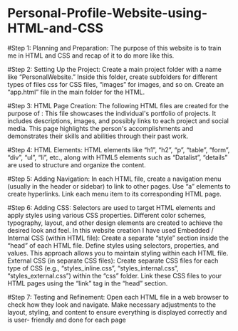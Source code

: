 # Personal-Profile-Website-using-HTML-and-CSS

#Step 1: Planning and Preparation:
The purpose of this website is to train me in HTML and CSS and recap of it to do more like this.

#Step 2: Setting Up the Project:
Create a main project folder with a name like “PersonalWebsite.”
Inside this folder, create subfolders for different types of files css for CSS files, “images” for 
images, and so on.
Create an “app.html” file in the main folder for the HTML.

#Step 3: HTML Page Creation:
The following HTML files are created for the purpose of : This file showcases the individual's 
portfolio of projects. It includes descriptions, images, and possibly links to each project and 
social media. This page highlights the person's accomplishments and demonstrates their skills 
and abilities through their past work.

#Step 4: HTML Elements:
HTML elements like “h1”, “h2”, “p”, “table”, “form”, “div”, “ul”, “li”, etc., along with HTML5 
elements such as “Datalist”, “details” are used to structure and organize the content.

#Step 5: Adding Navigation:
In each HTML file, create a navigation menu (usually in the header or sidebar) to link to other 
pages. Use “a” elements to create hyperlinks.
Link each menu item to its corresponding HTML page.

#Step 6: Adding CSS:
Selectors are used to target HTML elements and apply styles using various CSS properties.
Different color schemes, typography, layout, and other design elements are created to achieve the 
desired look and feel.
In this website creation I have used 
Embedded / Internal CSS (within HTML file):
Create a separate “style” section inside the “head” of each HTML file.
Define styles using selectors, properties, and values.
This approach allows you to maintain styling within each HTML file.
External CSS (in separate CSS files):
Create separate CSS files for each type of CSS (e.g., “styles_inline.css”, “styles_internal.css”, 
“styles_external.css”)
within the “css” folder.
Link these CSS files to your HTML pages using the “link” tag in the “head” section.

#Step 7: Testing and Refinement:
Open each HTML file in a web browser to check how they look and navigate.
Make necessary adjustments to the layout, styling, and content to ensure everything is displayed 
correctly and is user- friendly and done for each page
